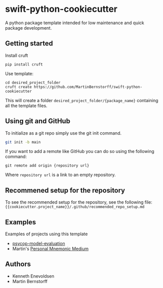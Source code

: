 # swift-python-cookiecutter
A python package template intended for low maintenance and quick package development.

## Getting started

Install cruft
```
pip install cruft
```

Use template:
```
cd desired_project_folder
cruft create https://github.com/MartinBernstorff/swift-python-cookiecutter
```
This will create a folder `desired_project_folder/{package_name}` containing all the template files.

## Using git and GitHub

To initialize as a git repo simply use the git init command.
```bash
git init -b main    
```
If you want to add a remote like GitHub you can do so using the following command:
```
git remote add origin {repository url}
```

Where `repository url` is a link to an empty repository.


## Recommened setup for the repository

To see the recommended setup for the repository, see the following file:
`{{cookiecutter.project_name}}/.github/recommended_repo_setup.md`

## Examples
Examples of projects using this template
<!-- this is nice to have for personal use just 
just help me find project that have dealt with the same issues as me

it does not need to be up to date
 -->
- [psycop-model-evaluation](https://github.com/Aarhus-Psychiatry-Research/psycop-model-evaluation)
- Martin's [Personal Mnemonic Medium](https://github.com/MartinBernstorff/personal-mnemonic-medium/)

## Authors
- Kenneth Enevoldsen
- Martin Bernstorff
